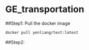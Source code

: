 # GE_transportation

##Step1: Pull the docker image
```bash
docker pull yenliang/test:latest
```
##Step2: 
